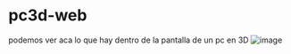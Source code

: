 # pc3d-web
podemos ver aca lo que hay dentro de la pantalla de un pc en 3D
![image](https://github.com/nieldro/pc3d-web/assets/129008468/0e15901a-e8d3-4fff-8fa1-1eaeaf21846b)
